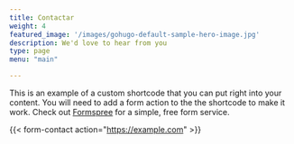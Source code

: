 ```yaml
---
title: Contactar
weight: 4
featured_image: '/images/gohugo-default-sample-hero-image.jpg'
description: We'd love to hear from you
type: page
menu: "main"

---
```



This is an example of a custom shortcode that you can put right into your content. You will need to add a form action to the the shortcode to make it work. Check out [Formspree](https://formspree.io/) for a simple, free form service. 

{{< form-contact action="https://example.com"  >}}
